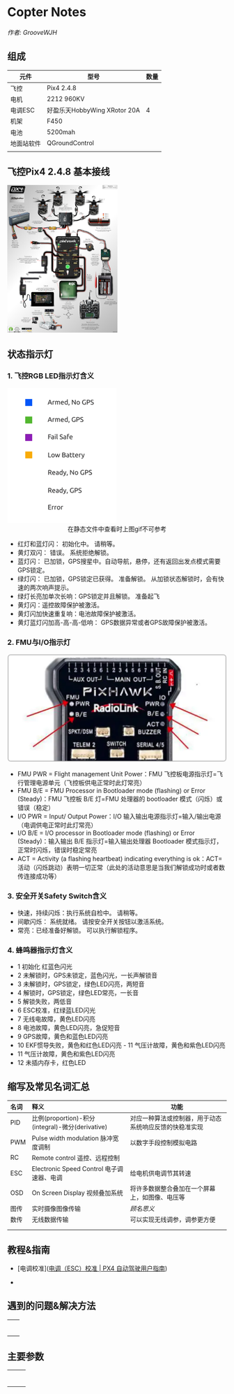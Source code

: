 # Copter Notes

*作者: GrooveWJH*

## 组成

| 元件       | 型号                         | 数量 |
| ---------- | ---------------------------- | ---- |
| 飞控       | Pix4 2.4.8                   |      |
| 电机       | 2212 960KV                   |      |
| 电调ESC    | 好盈乐天HobbyWing XRotor 20A | 4    |
| 机架       | F450                         |      |
| 电池       | 5200mah                      |      |
| 地面站软件 | QGroundControl               |      |
|            |                              |      |



## 飞控Pix4 2.4.8 基本接线

<img src="./asset/pix接线图.jpg" alt="pix接线图" style="zoom:33%;" />





## 状态指示灯

### 1. 飞控RGB LED指示灯含义

<img src="./asset/led_meanings.gif" alt="led_meanings" style="zoom: 50%;" />

<center>在静态文件中查看时上图gif不可参考</center>

 + 红灯和蓝灯闪： 初始化中。 请稍等。
+ 黄灯双闪： 错误。 系统拒绝解锁。
+ 蓝灯闪： 已加锁，GPS搜星中。自动导航，悬停，还有返回出发点模式需要GPS锁定。
+ 绿灯闪： 已加锁，GPS锁定已获得。 准备解锁。 从加锁状态解锁时，会有快速的两次响声提示。
+ 绿灯长亮加单次长响：GPS锁定并且解锁。 准备起飞
+ 黄灯闪：遥控故障保护被激活。
+ 黄灯闪加快速重复响：电池故障保护被激活。
+ 黄灯蓝灯闪加高-高-高-低响： GPS数据异常或者GPS故障保护被激活。

### 2. FMU与I/O指示灯

<img src="./asset/FMU与IO指示灯.png" alt="iShot_2022-11-21_09.26.16" style="zoom: 50%;"  />

- FMU PWR = Flight management Unit Power：FMU 飞控板电源指示灯=飞行管理电源单元（飞控板供电正常时此灯常亮）
- FMU B/E = FMU Processor in Bootloader mode (flashing) or Error (Steady)：FMU 飞控板 B/E 灯=FMU 处理器的 bootloader 模式（闪烁）或错误（稳定）
- I/O PWR = Input/ Output Power：I/O 输入输出电源指示灯=输入/输出电源（电调供电正常时此灯常亮）
- I/O B/E = I/O processor in Bootloader mode (flashing) or Error (Steady)：输入输出 B/E 指示灯=输入输出处理器 Bootloader 模式指示灯，正常时闪烁，错误时稳定常亮
- ACT = Activity (a flashing heartbeat) indicating everything is ok：ACT=活动（闪烁跳动）表明一切正常（此处的活动意思是当我们解锁成功时或者数传连接成功等）

### 3. 安全开关Safety Switch含义

+ 快速，持续闪烁：执行系统自检中。 请稍等。
+ 间歇闪烁： 系统就绪。 请按安全开关按钮以激活系统。
+ 常亮：已经准备好解锁。 可以执行解锁程序。
### 4. 蜂鸣器指示灯含义

- 1 初始化 红蓝色闪光
- 2 未解锁时，GPS未锁定，蓝色闪光，一长声解锁音
- 3 未解锁时，GPS锁定，绿色LED闪亮，两短音
- 4 解锁时，GPS锁定，绿色LED常亮，一长音
- 5 解锁失败，两低音
- 6 ESC校准，红绿蓝LED闪光
- 7 无线电故障，黄色LED闪亮
- 8 电池故障，黄色LED闪亮，急促短音
- 9 GPS故障，黄色和蓝色LED闪亮
- 10 EKF惯导失败，黄色和红色LED闪亮 - 11 气压计故障，黄色和紫色LED闪亮
- 11 气压计故障，黄色和紫色LED闪亮
- 12 未插内存卡，红色LED

## 缩写及常见名词汇总

| 名词 | 释义                                             | 功能                                                   |
| :--- | :----------------------------------------------- | ------------------------------------------------------ |
| PID  | 比例(proportion)-积分(integral)-微分(derivative) | 对应一种算法或控制器，用于动态系统响应反馈的快稳准实现 |
| PWM  | Pulse width modulation 脉冲宽度调制              | 以数字手段控制模拟电路                                 |
| RC   | Remote control 遥控、远程控制                    |                                                        |
| ESC  | Electronic Speed Control 电子调速器、电调        | 给电机供电调节其转速                                   |
| OSD  | On Screen Display 视频叠加系统                   | 将许多数据整合叠加在一个屏幕上，如图像、电压等         |
| 图传 | 实时摄像图像传输                                 | *顾名思义*                                             |
| 数传 | 无线数据传输                                     | 可以实现无线调参，调参更方便                           |
|      |                                                  |                                                        |
|      |                                                  |                                                        |

## 教程&指南

- [电调校准]([电调（ESC）校准 | PX4 自动驾驶用户指南](https://docs.px4.io/main/zh/advanced_config/esc_calibration.html))

- 

## 遇到的问题&解决方法

|      |      |
| ---- | ---- |
|      |      |
|      |      |
|      |      |
|      |      |
|      |      |
|      |      |
|      |      |



## 主要参数

|      |      |      |
| ---- | ---- | ---- |
|      |      |      |
|      |      |      |
|      |      |      |
|      |      |      |
|      |      |      |
|      |      |      |
|      |      |      |

